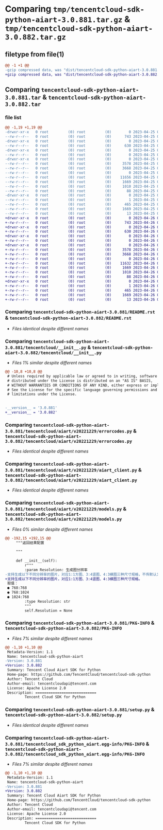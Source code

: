 # Comparing `tmp/tencentcloud-sdk-python-aiart-3.0.881.tar.gz` & `tmp/tencentcloud-sdk-python-aiart-3.0.882.tar.gz`

## filetype from file(1)

```diff
@@ -1 +1 @@
-gzip compressed data, was "dist/tencentcloud-sdk-python-aiart-3.0.881.tar", last modified: Tue Apr 25 00:18:50 2023, max compression
+gzip compressed data, was "dist/tencentcloud-sdk-python-aiart-3.0.882.tar", last modified: Wed Apr 26 02:49:36 2023, max compression
```

## Comparing `tencentcloud-sdk-python-aiart-3.0.881.tar` & `tencentcloud-sdk-python-aiart-3.0.882.tar`

### file list

```diff
@@ -1,19 +1,19 @@
-drwxr-xr-x   0 root         (0) root         (0)        0 2023-04-25 00:18:50.000000 tencentcloud-sdk-python-aiart-3.0.881/
--rw-r--r--   0 root         (0) root         (0)      743 2023-04-25 00:18:50.000000 tencentcloud-sdk-python-aiart-3.0.881/README.rst
-drwxr-xr-x   0 root         (0) root         (0)        0 2023-04-25 00:18:50.000000 tencentcloud-sdk-python-aiart-3.0.881/tencentcloud/
--rw-r--r--   0 root         (0) root         (0)      630 2023-04-25 00:18:50.000000 tencentcloud-sdk-python-aiart-3.0.881/tencentcloud/__init__.py
-drwxr-xr-x   0 root         (0) root         (0)        0 2023-04-25 00:18:50.000000 tencentcloud-sdk-python-aiart-3.0.881/tencentcloud/aiart/
--rw-r--r--   0 root         (0) root         (0)        0 2023-04-25 00:18:50.000000 tencentcloud-sdk-python-aiart-3.0.881/tencentcloud/aiart/__init__.py
-drwxr-xr-x   0 root         (0) root         (0)        0 2023-04-25 00:18:50.000000 tencentcloud-sdk-python-aiart-3.0.881/tencentcloud/aiart/v20221229/
--rw-r--r--   0 root         (0) root         (0)     3578 2023-04-25 00:18:50.000000 tencentcloud-sdk-python-aiart-3.0.881/tencentcloud/aiart/v20221229/errorcodes.py
--rw-r--r--   0 root         (0) root         (0)     3668 2023-04-25 00:18:50.000000 tencentcloud-sdk-python-aiart-3.0.881/tencentcloud/aiart/v20221229/aiart_client.py
--rw-r--r--   0 root         (0) root         (0)        0 2023-04-25 00:18:50.000000 tencentcloud-sdk-python-aiart-3.0.881/tencentcloud/aiart/v20221229/__init__.py
--rw-r--r--   0 root         (0) root         (0)    11656 2023-04-25 00:18:50.000000 tencentcloud-sdk-python-aiart-3.0.881/tencentcloud/aiart/v20221229/models.py
--rw-r--r--   0 root         (0) root         (0)     1669 2023-04-25 00:18:50.000000 tencentcloud-sdk-python-aiart-3.0.881/PKG-INFO
--rw-r--r--   0 root         (0) root         (0)     1010 2023-04-25 00:18:50.000000 tencentcloud-sdk-python-aiart-3.0.881/setup.py
--rw-r--r--   0 root         (0) root         (0)       88 2023-04-25 00:18:50.000000 tencentcloud-sdk-python-aiart-3.0.881/setup.cfg
-drwxr-xr-x   0 root         (0) root         (0)        0 2023-04-25 00:18:50.000000 tencentcloud-sdk-python-aiart-3.0.881/tencentcloud_sdk_python_aiart.egg-info/
--rw-r--r--   0 root         (0) root         (0)        1 2023-04-25 00:18:50.000000 tencentcloud-sdk-python-aiart-3.0.881/tencentcloud_sdk_python_aiart.egg-info/dependency_links.txt
--rw-r--r--   0 root         (0) root         (0)      465 2023-04-25 00:18:50.000000 tencentcloud-sdk-python-aiart-3.0.881/tencentcloud_sdk_python_aiart.egg-info/SOURCES.txt
--rw-r--r--   0 root         (0) root         (0)     1669 2023-04-25 00:18:50.000000 tencentcloud-sdk-python-aiart-3.0.881/tencentcloud_sdk_python_aiart.egg-info/PKG-INFO
--rw-r--r--   0 root         (0) root         (0)       13 2023-04-25 00:18:50.000000 tencentcloud-sdk-python-aiart-3.0.881/tencentcloud_sdk_python_aiart.egg-info/top_level.txt
+drwxr-xr-x   0 root         (0) root         (0)        0 2023-04-26 02:49:36.000000 tencentcloud-sdk-python-aiart-3.0.882/
+-rw-r--r--   0 root         (0) root         (0)      743 2023-04-26 02:49:36.000000 tencentcloud-sdk-python-aiart-3.0.882/README.rst
+drwxr-xr-x   0 root         (0) root         (0)        0 2023-04-26 02:49:36.000000 tencentcloud-sdk-python-aiart-3.0.882/tencentcloud/
+-rw-r--r--   0 root         (0) root         (0)      630 2023-04-26 02:49:36.000000 tencentcloud-sdk-python-aiart-3.0.882/tencentcloud/__init__.py
+drwxr-xr-x   0 root         (0) root         (0)        0 2023-04-26 02:49:36.000000 tencentcloud-sdk-python-aiart-3.0.882/tencentcloud/aiart/
+-rw-r--r--   0 root         (0) root         (0)        0 2023-04-26 02:49:36.000000 tencentcloud-sdk-python-aiart-3.0.882/tencentcloud/aiart/__init__.py
+drwxr-xr-x   0 root         (0) root         (0)        0 2023-04-26 02:49:36.000000 tencentcloud-sdk-python-aiart-3.0.882/tencentcloud/aiart/v20221229/
+-rw-r--r--   0 root         (0) root         (0)     3578 2023-04-26 02:49:36.000000 tencentcloud-sdk-python-aiart-3.0.882/tencentcloud/aiart/v20221229/errorcodes.py
+-rw-r--r--   0 root         (0) root         (0)     3668 2023-04-26 02:49:36.000000 tencentcloud-sdk-python-aiart-3.0.882/tencentcloud/aiart/v20221229/aiart_client.py
+-rw-r--r--   0 root         (0) root         (0)        0 2023-04-26 02:49:36.000000 tencentcloud-sdk-python-aiart-3.0.882/tencentcloud/aiart/v20221229/__init__.py
+-rw-r--r--   0 root         (0) root         (0)    11632 2023-04-26 02:49:36.000000 tencentcloud-sdk-python-aiart-3.0.882/tencentcloud/aiart/v20221229/models.py
+-rw-r--r--   0 root         (0) root         (0)     1669 2023-04-26 02:49:36.000000 tencentcloud-sdk-python-aiart-3.0.882/PKG-INFO
+-rw-r--r--   0 root         (0) root         (0)     1010 2023-04-26 02:49:36.000000 tencentcloud-sdk-python-aiart-3.0.882/setup.py
+-rw-r--r--   0 root         (0) root         (0)       88 2023-04-26 02:49:36.000000 tencentcloud-sdk-python-aiart-3.0.882/setup.cfg
+drwxr-xr-x   0 root         (0) root         (0)        0 2023-04-26 02:49:36.000000 tencentcloud-sdk-python-aiart-3.0.882/tencentcloud_sdk_python_aiart.egg-info/
+-rw-r--r--   0 root         (0) root         (0)        1 2023-04-26 02:49:36.000000 tencentcloud-sdk-python-aiart-3.0.882/tencentcloud_sdk_python_aiart.egg-info/dependency_links.txt
+-rw-r--r--   0 root         (0) root         (0)      465 2023-04-26 02:49:36.000000 tencentcloud-sdk-python-aiart-3.0.882/tencentcloud_sdk_python_aiart.egg-info/SOURCES.txt
+-rw-r--r--   0 root         (0) root         (0)     1669 2023-04-26 02:49:36.000000 tencentcloud-sdk-python-aiart-3.0.882/tencentcloud_sdk_python_aiart.egg-info/PKG-INFO
+-rw-r--r--   0 root         (0) root         (0)       13 2023-04-26 02:49:36.000000 tencentcloud-sdk-python-aiart-3.0.882/tencentcloud_sdk_python_aiart.egg-info/top_level.txt
```

### Comparing `tencentcloud-sdk-python-aiart-3.0.881/README.rst` & `tencentcloud-sdk-python-aiart-3.0.882/README.rst`

 * *Files identical despite different names*

### Comparing `tencentcloud-sdk-python-aiart-3.0.881/tencentcloud/__init__.py` & `tencentcloud-sdk-python-aiart-3.0.882/tencentcloud/__init__.py`

 * *Files 1% similar despite different names*

```diff
@@ -10,8 +10,8 @@
 # Unless required by applicable law or agreed to in writing, software
 # distributed under the License is distributed on an "AS IS" BASIS,
 # WITHOUT WARRANTIES OR CONDITIONS OF ANY KIND, either express or implied.
 # See the License for the specific language governing permissions and
 # limitations under the License.
 
 
-__version__ = '3.0.881'
+__version__ = '3.0.882'
```

### Comparing `tencentcloud-sdk-python-aiart-3.0.881/tencentcloud/aiart/v20221229/errorcodes.py` & `tencentcloud-sdk-python-aiart-3.0.882/tencentcloud/aiart/v20221229/errorcodes.py`

 * *Files identical despite different names*

### Comparing `tencentcloud-sdk-python-aiart-3.0.881/tencentcloud/aiart/v20221229/aiart_client.py` & `tencentcloud-sdk-python-aiart-3.0.882/tencentcloud/aiart/v20221229/aiart_client.py`

 * *Files identical despite different names*

### Comparing `tencentcloud-sdk-python-aiart-3.0.881/tencentcloud/aiart/v20221229/models.py` & `tencentcloud-sdk-python-aiart-3.0.882/tencentcloud/aiart/v20221229/models.py`

 * *Files 0% similar despite different names*

```diff
@@ -192,15 +192,15 @@
     """返回结果配置
 
     """
 
     def __init__(self):
         r"""
         :param Resolution: 生成图分辨率
-支持生成以下不同分辨率的图片，对应1:1方图、3:4竖图、4:3横图三种尺寸规格，不传默认为"768:768"
+支持生成以下不同分辨率的图片，对应1:1方图、3:4竖图、4:3横图三种尺寸规格。
 取值：
 ● 768:768
 ● 768:1024
 ● 1024:768
         :type Resolution: str
         """
         self.Resolution = None
```

### Comparing `tencentcloud-sdk-python-aiart-3.0.881/PKG-INFO` & `tencentcloud-sdk-python-aiart-3.0.882/PKG-INFO`

 * *Files 7% similar despite different names*

```diff
@@ -1,10 +1,10 @@
 Metadata-Version: 1.1
 Name: tencentcloud-sdk-python-aiart
-Version: 3.0.881
+Version: 3.0.882
 Summary: Tencent Cloud Aiart SDK for Python
 Home-page: https://github.com/TencentCloud/tencentcloud-sdk-python
 Author: Tencent Cloud
 Author-email: tencentcloudapi@tencent.com
 License: Apache License 2.0
 Description: ============================
         Tencent Cloud SDK for Python
```

### Comparing `tencentcloud-sdk-python-aiart-3.0.881/setup.py` & `tencentcloud-sdk-python-aiart-3.0.882/setup.py`

 * *Files identical despite different names*

### Comparing `tencentcloud-sdk-python-aiart-3.0.881/tencentcloud_sdk_python_aiart.egg-info/PKG-INFO` & `tencentcloud-sdk-python-aiart-3.0.882/tencentcloud_sdk_python_aiart.egg-info/PKG-INFO`

 * *Files 7% similar despite different names*

```diff
@@ -1,10 +1,10 @@
 Metadata-Version: 1.1
 Name: tencentcloud-sdk-python-aiart
-Version: 3.0.881
+Version: 3.0.882
 Summary: Tencent Cloud Aiart SDK for Python
 Home-page: https://github.com/TencentCloud/tencentcloud-sdk-python
 Author: Tencent Cloud
 Author-email: tencentcloudapi@tencent.com
 License: Apache License 2.0
 Description: ============================
         Tencent Cloud SDK for Python
```

